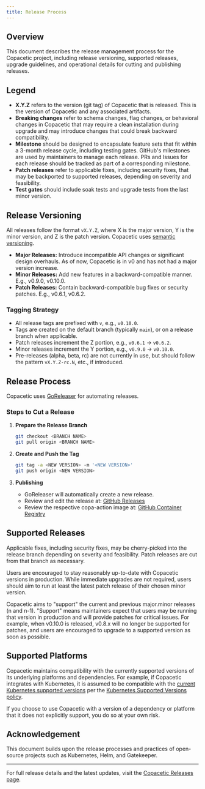 ```yaml
---
title: Release Process
---
```


## Overview

This document describes the release management process for the Copacetic project, including release versioning, supported releases, upgrade guidelines, and operational details for cutting and publishing releases.

## Legend

- **X.Y.Z** refers to the version (git tag) of Copacetic that is released. This is the version of Copacetic and any associated artifacts.
- **Breaking changes** refer to schema changes, flag changes, or behavioral changes in Copacetic that may require a clean installation during upgrade and may introduce changes that could break backward compatibility.
- **Milestone** should be designed to encapsulate feature sets that fit within a 3-month release cycle, including testing gates. GitHub's milestones are used by maintainers to manage each release. PRs and Issues for each release should be tracked as part of a corresponding milestone.
- **Patch releases** refer to applicable fixes, including security fixes, that may be backported to supported releases, depending on severity and feasibility.
- **Test gates** should include soak tests and upgrade tests from the last minor version.

## Release Versioning

All releases follow the format `vX.Y.Z`, where X is the major version, Y is the minor version, and Z is the patch version. Copacetic uses [semantic versioning](https://semver.org/).

- **Major Releases:** Introduce incompatible API changes or significant design overhauls. As of now, Copacetic is in v0 and has not had a major version increase.
- **Minor Releases:** Add new features in a backward-compatible manner. E.g., v0.9.0, v0.10.0.
- **Patch Releases:** Contain backward-compatible bug fixes or security patches. E.g., v0.6.1, v0.6.2.

### Tagging Strategy

- All release tags are prefixed with `v`, e.g., `v0.10.0`.
- Tags are created on the default branch (typically `main`), or on a release branch when applicable.
- Patch releases increment the Z portion, e.g., `v0.6.1` → `v0.6.2`.
- Minor releases increment the Y portion, e.g., `v0.9.0` → `v0.10.0`.
- Pre-releases (alpha, beta, rc) are not currently in use, but should follow the pattern `vX.Y.Z-rc.N`, etc., if introduced.

## Release Process

Copacetic uses [GoReleaser](https://goreleaser.com/) for automating releases.

### Steps to Cut a Release

1. **Prepare the Release Branch**
   ```sh
   git checkout <BRANCH NAME>
   git pull origin <BRANCH NAME>
   ```

2. **Create and Push the Tag**
   ```sh
   git tag -a <NEW VERSION> -m '<NEW VERSION>'
   git push origin <NEW VERSION>
   ```

3. **Publishing**
   - GoReleaser will automatically create a new release.
   - Review and edit the release at: [GitHub Releases](https://github.com/project-copacetic/copacetic/releases)
   - Review the respective copa-action image at: [GitHub Container Registry](https://github.com/orgs/project-copacetic/packages/container/package/copa-action)

## Supported Releases

Applicable fixes, including security fixes, may be cherry-picked into the release branch depending on severity and feasibility. Patch releases are cut from that branch as necessary.

Users are encouraged to stay reasonably up-to-date with Copacetic versions in production. While immediate upgrades are not required, users should aim to run at least the latest patch release of their chosen minor version.

Copacetic aims to "support" the current and previous major.minor releases (n and n-1). "Support" means maintainers expect that users may be running that version in production and will provide patches for critical issues. For example, when v0.10.0 is released, v0.8.x will no longer be supported for patches, and users are encouraged to upgrade to a supported version as soon as possible.

## Supported Platforms

Copacetic maintains compatibility with the currently supported versions of its underlying platforms and dependencies. For example, if Copacetic integrates with Kubernetes, it is assumed to be compatible with the [current Kubernetes supported versions](https://kubernetes.io/releases/patch-releases/#detailed-release-history-for-active-branches) per the [Kubernetes Supported Versions policy](https://kubernetes.io/releases/version-skew-policy/).

If you choose to use Copacetic with a version of a dependency or platform that it does not explicitly support, you do so at your own risk.

## Acknowledgement

This document builds upon the release processes and practices of open-source projects such as Kubernetes, Helm, and Gatekeeper.

---

For full release details and the latest updates, visit the [Copacetic Releases page](https://github.com/project-copacetic/copacetic/releases).